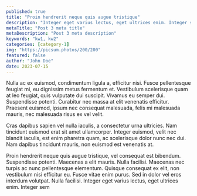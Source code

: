 ```yaml
---
published: true
title: "Proin hendrerit neque quis augue tristique"
description: "Integer eget varius lectus, eget ultrices enim. Integer sem."
metaTitle: "Post 3 meta title"
metaDescription: "Post 3 meta description"
keywords: "kw1, kw2"
categories: [category-1]
img: "https://picsum.photos/200/200"
featured: false
author: "John Doe"
date: 2023-07-15
---
```

Nulla ac ex euismod, condimentum ligula a, efficitur nisi. Fusce pellentesque feugiat mi, eu dignissim metus fermentum et. Vestibulum scelerisque quam at leo feugiat, quis vulputate dui suscipit. Vivamus eu semper dui. Suspendisse potenti. Curabitur nec massa at elit venenatis efficitur. Praesent euismod, ipsum nec consequat malesuada, felis mi malesuada mauris, nec malesuada risus ex vel velit. 

Cras dapibus sapien vel nulla iaculis, a consectetur urna ultricies. Nam tincidunt euismod erat sit amet ullamcorper. Integer euismod, velit nec blandit iaculis, est enim pharetra quam, ac scelerisque dolor nunc nec dui. Nam dapibus tincidunt mauris, non euismod est venenatis at.

Proin hendrerit neque quis augue tristique, vel consequat est bibendum. Suspendisse potenti. Maecenas a elit mauris. Nulla facilisi. Maecenas nec turpis ac nunc pellentesque elementum. Quisque consequat ex elit, non vestibulum nisi efficitur eu. Fusce vitae enim purus. Sed in dolor vel eros interdum volutpat. Nulla facilisi. Integer eget varius lectus, eget ultrices enim. Integer sem




